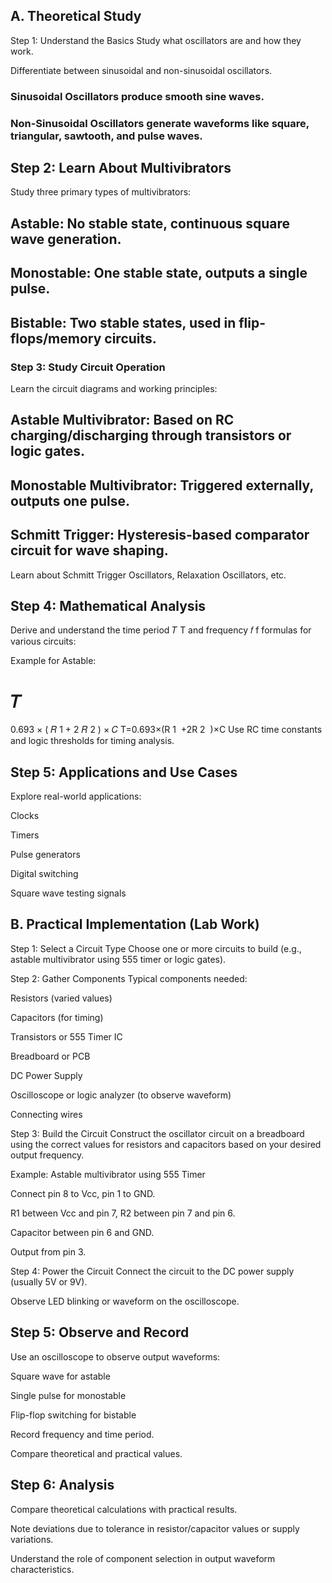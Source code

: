 
## A. Theoretical Study
Step 1: Understand the Basics
Study what oscillators are and how they work.

Differentiate between sinusoidal and non-sinusoidal oscillators.

### Sinusoidal Oscillators produce smooth sine waves.

### Non-Sinusoidal Oscillators generate waveforms like square, triangular, sawtooth, and pulse waves.

## Step 2: Learn About Multivibrators
Study three primary types of multivibrators:

## Astable: No stable state, continuous square wave generation.

## Monostable: One stable state, outputs a single pulse.

## Bistable: Two stable states, used in flip-flops/memory circuits.

### Step 3: Study Circuit Operation
Learn the circuit diagrams and working principles:

## Astable Multivibrator: Based on RC charging/discharging through transistors or logic gates.

## Monostable Multivibrator: Triggered externally, outputs one pulse.

## Schmitt Trigger: Hysteresis-based comparator circuit for wave shaping.

Learn about Schmitt Trigger Oscillators, Relaxation Oscillators, etc.

## Step 4: Mathematical Analysis
Derive and understand the time period 
𝑇
T and frequency 
𝑓
f formulas for various circuits:

Example for Astable:

𝑇
=
0.693
×
(
𝑅
1
+
2
𝑅
2
)
×
𝐶
T=0.693×(R 
1
​
 +2R 
2
​
 )×C
Use RC time constants and logic thresholds for timing analysis.

## Step 5: Applications and Use Cases
Explore real-world applications:

Clocks

Timers

Pulse generators

Digital switching

Square wave testing signals

## B. Practical Implementation (Lab Work)
Step 1: Select a Circuit Type
Choose one or more circuits to build (e.g., astable multivibrator using 555 timer or logic gates).

Step 2: Gather Components
Typical components needed:

Resistors (varied values)

Capacitors (for timing)

Transistors or 555 Timer IC

Breadboard or PCB

DC Power Supply

Oscilloscope or logic analyzer (to observe waveform)

Connecting wires

Step 3: Build the Circuit
Construct the oscillator circuit on a breadboard using the correct values for resistors and capacitors based on your desired output frequency.

Example: Astable multivibrator using 555 Timer

Connect pin 8 to Vcc, pin 1 to GND.

R1 between Vcc and pin 7, R2 between pin 7 and pin 6.

Capacitor between pin 6 and GND.

Output from pin 3.

Step 4: Power the Circuit
Connect the circuit to the DC power supply (usually 5V or 9V).

Observe LED blinking or waveform on the oscilloscope.

## Step 5: Observe and Record
Use an oscilloscope to observe output waveforms:

Square wave for astable

Single pulse for monostable

Flip-flop switching for bistable

Record frequency and time period.

Compare theoretical and practical values.

## Step 6: Analysis
Compare theoretical calculations with practical results.

Note deviations due to tolerance in resistor/capacitor values or supply variations.

Understand the role of component selection in output waveform characteristics.

